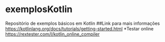 # exemplosKotlin
Repositório de exemplos básicos em Kotlin
##Link para mais informações https://kotlinlang.org/docs/tutorials/getting-started.html
*Testar online https://rextester.com/l/kotlin_online_compiler
